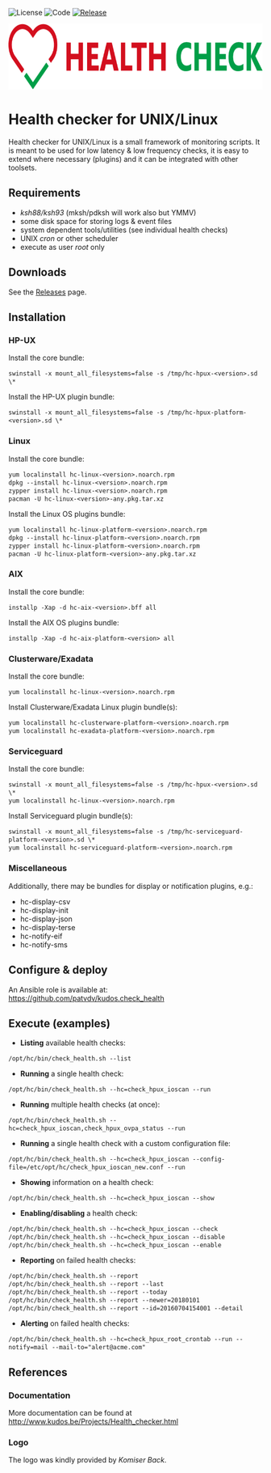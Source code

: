 ![License](https://img.shields.io/github/license/patvdv/check_health.svg)
![Code](https://img.shields.io/badge/Code-Shell-green.svg)
[![Release](https://img.shields.io/github/release/patvdv/check_health.svg)](https://github.com/patvdv/check_health/releases)
<br />
<p align="center"><img src="logo/horizontal.png" alt="QList" height="130px"></p>

# Health checker for UNIX/Linux

Health checker for UNIX/Linux is a small framework of monitoring scripts. It is meant to be used for low latency & low frequency checks, it is easy to extend where necessary (plugins) and it can be integrated with other toolsets.

## Requirements

* *ksh88/ksh93* (mksh/pdksh will work also but YMMV)
* some disk space for storing logs & event files
* system dependent tools/utilities (see individual health checks)
* UNIX *cron* or other scheduler
* execute as user *root* only

## Downloads

See the [Releases](https://github.com/patvdv/check_health/releases) page.

## Installation

### HP-UX

Install the core bundle:

    swinstall -x mount_all_filesystems=false -s /tmp/hc-hpux-<version>.sd \*

Install the HP-UX plugin bundle:

    swinstall -x mount_all_filesystems=false -s /tmp/hc-hpux-platform-<version>.sd \*

### Linux

Install the core bundle:

    yum localinstall hc-linux-<version>.noarch.rpm
    dpkg --install hc-linux-<version>.noarch.rpm
    zypper install hc-linux-<version>.noarch.rpm
    pacman -U hc-linux-<version>-any.pkg.tar.xz

Install the Linux OS plugins bundle:

    yum localinstall hc-linux-platform-<version>.noarch.rpm
    dpkg --install hc-linux-platform-<version>.noarch.rpm
    zypper install hc-linux-platform-<version>.noarch.rpm
    pacman -U hc-linux-platform-<version>-any.pkg.tar.xz

### AIX

Install the core bundle:

    installp -Xap -d hc-aix-<version>.bff all

Install the AIX OS plugins bundle:

    installp -Xap -d hc-aix-platform-<version> all

### Clusterware/Exadata

Install the core bundle:

    yum localinstall hc-linux-<version>.noarch.rpm

Install Clusterware/Exadata Linux plugin bundle(s):

    yum localinstall hc-clusterware-platform-<version>.noarch.rpm
    yum localinstall hc-exadata-platform-<version>.noarch.rpm

### Serviceguard

Install the core bundle:

    swinstall -x mount_all_filesystems=false -s /tmp/hc-hpux-<version>.sd \*
    yum localinstall hc-linux-<version>.noarch.rpm

Install Serviceguard plugin bundle(s):

    swinstall -x mount_all_filesystems=false -s /tmp/hc-serviceguard-platform-<version>.sd \*
    yum localinstall hc-serviceguard-platform-<version>.noarch.rpm

### Miscellaneous

Additionally, there may be bundles for display or notification plugins, e.g.:
* hc-display-csv
* hc-display-init
* hc-display-json
* hc-display-terse
* hc-notify-eif
* hc-notify-sms

## Configure & deploy

An Ansible role is available at: https://github.com/patvdv/kudos.check_health

## Execute (examples)

* **Listing** available health checks:
```
/opt/hc/bin/check_health.sh --list
```

* **Running** a single health check:
```
/opt/hc/bin/check_health.sh --hc=check_hpux_ioscan --run
```

* **Running** multiple health checks (at once):
```
/opt/hc/bin/check_health.sh --hc=check_hpux_ioscan,check_hpux_ovpa_status --run
```

* **Running** a single health check with a custom configuration file:
```
/opt/hc/bin/check_health.sh --hc=check_hpux_ioscan --config-file=/etc/opt/hc/check_hpux_ioscan_new.conf --run
```

* **Showing** information on a health check:
```
/opt/hc/bin/check_health.sh --hc=check_hpux_ioscan --show
```

* **Enabling/disabling** a health check:
```
/opt/hc/bin/check_health.sh --hc=check_hpux_ioscan --check
/opt/hc/bin/check_health.sh --hc=check_hpux_ioscan --disable
/opt/hc/bin/check_health.sh --hc=check_hpux_ioscan --enable
```   

* **Reporting** on failed health checks:
```
/opt/hc/bin/check_health.sh --report
/opt/hc/bin/check_health.sh --report --last
/opt/hc/bin/check_health.sh --report --today
/opt/hc/bin/check_health.sh --report --newer=20180101
/opt/hc/bin/check_health.sh --report --id=20160704154001 --detail
```

* **Alerting** on failed health checks:
```
/opt/hc/bin/check_health.sh --hc=check_hpux_root_crontab --run --notify=mail --mail-to="alert@acme.com"
```    

## References

### Documentation

More documentation can be found at http://www.kudos.be/Projects/Health_checker.html

### Logo

The logo was kindly provided by *Komiser Back*.
